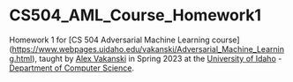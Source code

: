 # CS504_AML_Course_Homework1

Homework 1 for [CS 504 Adversarial Machine Learning course] (https://www.webpages.uidaho.edu/vakanski/Adversarial_Machine_Learning.html), taught by [Alex Vakanski](https://www.webpages.uidaho.edu/vakanski/index.html) in Spring 2023 at the [University of Idaho](https://www.uidaho.edu) - [Department of Computer Science](https://www.uidaho.edu/engr/departments/cs).

